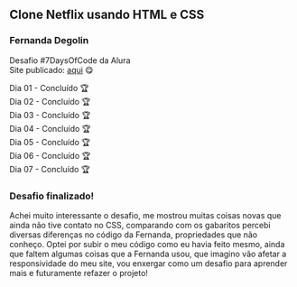 <h2>Clone Netflix usando HTML e CSS</h2>
<h3>Fernanda Degolin</h3>

Desafio #7DaysOfCode da Alura
<br>
Site publicado: <a href="https://chaiaq.github.io/7DaysOfCode_HTML_CSS/" target="_blank">aqui</a> 😋

Dia 01 - Concluído 🏆
<br>
Dia 02 - Concluído 🏆
<br>
Dia 03 - Concluído 🏆
<br>
Dia 04 - Concluído 🏆
<br>
Dia 05 - Concluído 🏆
<br>
Dia 06 - Concluído 🏆
<br>
Dia 07 - Concluído 🏆

<h3>Desafio finalizado!</h3>
<p>Achei muito interessante o desafio, me mostrou muitas coisas novas que ainda não tive contato no CSS, comparando com os gabaritos percebi diversas diferenças no código da Fernanda, propriedades que não conheço. Optei por subir o meu código como eu havia feito mesmo, ainda que faltem algumas coisas que a Fernanda usou, que imagino vão afetar a responsividade do meu site, vou enxergar como um desafio para aprender mais e futuramente refazer o projeto!</p>
